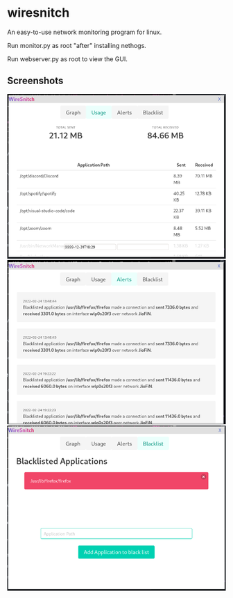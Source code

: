 # wiresnitch
An easy-to-use network monitoring program for linux.

Run monitor.py as root "after" installing nethogs.

Run webserver.py as root to view the GUI.


## Screenshots

![Home](https://github.com/nanna7077/wiresnitch/blob/main/images/1.png?raw=true)
![Alerts](https://github.com/nanna7077/wiresnitch/blob/main/images/2.png?raw=true)
![Blacklist](https://github.com/nanna7077/wiresnitch/blob/main/images/3.png?raw=true)
